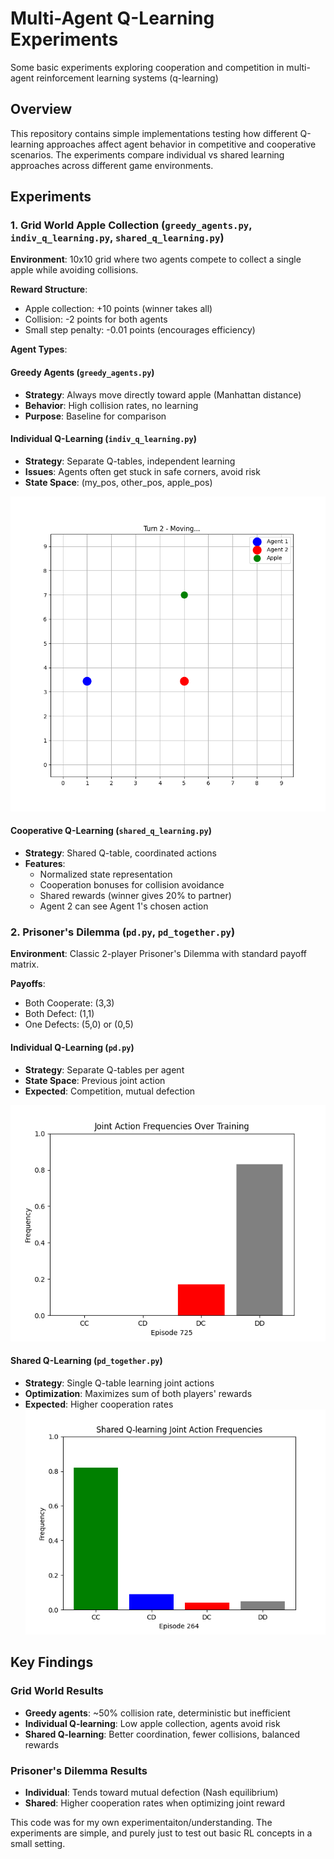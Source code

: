 # Multi-Agent Q-Learning Experiments

Some basic experiments exploring cooperation and competition in multi-agent reinforcement learning systems (q-learning)

## Overview

This repository contains simple implementations testing how different Q-learning approaches affect agent behavior in competitive and cooperative scenarios. The experiments compare individual vs shared learning approaches across different game environments.

## Experiments

### 1. Grid World Apple Collection (`greedy_agents.py`, `indiv_q_learning.py`, `shared_q_learning.py`)

**Environment**: 10x10 grid where two agents compete to collect a single apple while avoiding collisions.

**Reward Structure**:
- Apple collection: +10 points (winner takes all)
- Collision: -2 points for both agents
- Small step penalty: -0.01 points (encourages efficiency)

**Agent Types**:

#### Greedy Agents (`greedy_agents.py`)
- **Strategy**: Always move directly toward apple (Manhattan distance)
- **Behavior**: High collision rates, no learning
- **Purpose**: Baseline for comparison

#### Individual Q-Learning (`indiv_q_learning.py`)
- **Strategy**: Separate Q-tables, independent learning
- **Issues**: Agents often get stuck in safe corners, avoid risk
- **State Space**: (my_pos, other_pos, apple_pos)

![Individual Q learning](Figure_1.png)

#### Cooperative Q-Learning (`shared_q_learning.py`)
- **Strategy**: Shared Q-table, coordinated actions
- **Features**: 
  - Normalized state representation
  - Cooperation bonuses for collision avoidance
  - Shared rewards (winner gives 20% to partner)
  - Agent 2 can see Agent 1's chosen action

### 2. Prisoner's Dilemma (`pd.py`, `pd_together.py`)

**Environment**: Classic 2-player Prisoner's Dilemma with standard payoff matrix.

**Payoffs**:
- Both Cooperate: (3,3)
- Both Defect: (1,1) 
- One Defects: (5,0) or (0,5)

#### Individual Q-Learning (`pd.py`)
- **Strategy**: Separate Q-tables per agent
- **State Space**: Previous joint action
- **Expected**: Competition, mutual defection

![Inidividual Q learning PD](Figure_3.png)


#### Shared Q-Learning (`pd_together.py`)
- **Strategy**: Single Q-table learning joint actions
- **Optimization**: Maximizes sum of both players' rewards
- **Expected**: Higher cooperation rates
![Shared Q learning PD](Figure_2.png)

## Key Findings

### Grid World Results
- **Greedy agents**: ~50% collision rate, deterministic but inefficient
- **Individual Q-learning**: Low apple collection, agents avoid risk
- **Shared Q-learning**: Better coordination, fewer collisions, balanced rewards

### Prisoner's Dilemma Results
- **Individual**: Tends toward mutual defection (Nash equilibrium)
- **Shared**: Higher cooperation rates when optimizing joint reward

This code was for my own experimentaiton/understanding. The experiments are simple, and purely just to test out basic RL concepts in a small setting.